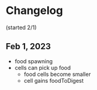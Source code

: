 # Changelog
(started 2/1)
## Feb 1, 2023
- food spawning
- cells can pick up food
    - food cells become smaller
    - cell gains foodToDigest